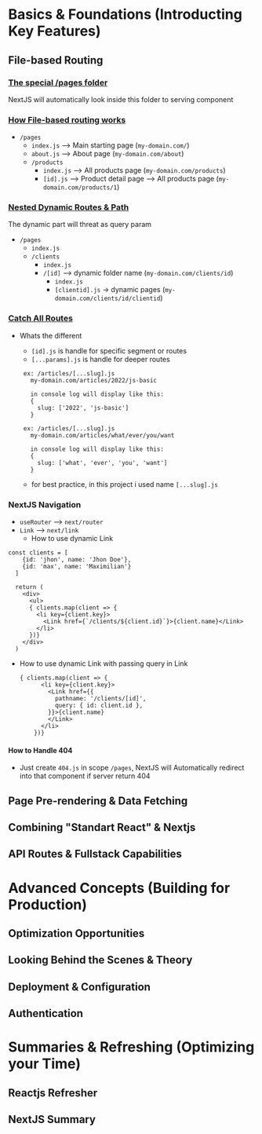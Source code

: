 # Basics & Foundations (Introducting Key Features)
## File-based Routing
### <u>The special /pages folder</u>
 NextJS will automatically look inside this folder to serving component

 ### <u>How File-based routing works</u>
  - `/pages`
    - `index.js`  --> Main starting page (`my-domain.com/`)
    - `about.js`  --> About page (`my-domain.com/about`)
    - `/products`
      - `index.js` --> All products page (`my-domain.com/products`)
      - `[id].js` --> Product detail page --> All products page (`my-domain.com/products/1`)

  ### <u>Nested Dynamic Routes & Path</u>
  The dynamic part will threat as query param

  - `/pages`
    - `index.js`
    - `/clients`
      - `index.js`
      - `/[id]`  --> dynamic folder name (`my-domain.com/clients/id`)
        - `index.js`
        - `[clientid].js`   -> dynamic pages (`my-domain.com/clients/id/clientid`)

  ### <u>Catch All Routes</u>
  - Whats the different
    - `[id].js` is handle for specific segment or routes
    - `[...params].js` is handle for deeper routes
     ```
      ex: /articles/[...slug].js
        my-domain.com/articles/2022/js-basic

        in console log will display like this:
        {
          slug: ['2022', 'js-basic']
        }

      ex: /articles/[...slug].js
        my-domain.com/articles/what/ever/you/want

        in console log will display like this:
        {
          slug: ['what', 'ever', 'you', 'want']
        }
    ```

    - for best practice, in this project i used name `[...slug].js`

  ### NextJS Navigation
  - `useRouter` --> `next/router`
  - `Link` --> `next/link`
    - How to use dynamic Link

  ```
  const clients = [
      {id: 'jhon', name: 'Jhon Doe'},
      {id: 'max', name: 'Maximilian'}
    ]

    return (
      <div>
        <ul>
        { clients.map(client => {
          <li key={client.key}>
            <Link href={`/clients/${client.id}`}>{client.name}</Link>
          </li>
        })}
      </div>
    )
  ```

  - How to use dynamic Link with passing query in Link
    ```
    { clients.map(client => {
          <li key={client.key}>
            <Link href={{
              pathname: '/clients/[id]',
              query: { id: client.id },
            }}>{client.name}
            </Link>
          </li>
        })}
    ```
  #### How to Handle 404
  - Just create `404.js` in scope `/pages`, NextJS will Automatically redirect into that component if server return 404 



## Page Pre-rendering & Data Fetching
## Combining "Standart React" & Nextjs
## API Routes & Fullstack Capabilities


# Advanced Concepts (Building for Production)
## Optimization Opportunities
## Looking Behind the Scenes & Theory
## Deployment & Configuration
## Authentication


# Summaries & Refreshing (Optimizing your Time)
## Reactjs Refresher
## NextJS Summary